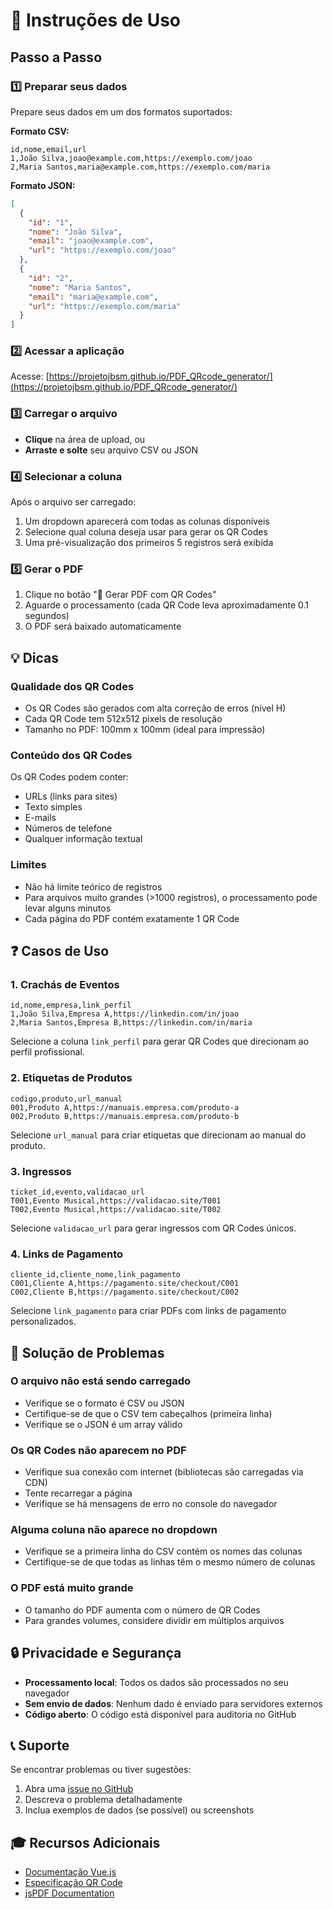 # 📖 Instruções de Uso

## Passo a Passo

### 1️⃣ Preparar seus dados

Prepare seus dados em um dos formatos suportados:

**Formato CSV:**
```csv
id,nome,email,url
1,João Silva,joao@example.com,https://exemplo.com/joao
2,Maria Santos,maria@example.com,https://exemplo.com/maria
```

**Formato JSON:**
```json
[
  {
    "id": "1",
    "nome": "João Silva",
    "email": "joao@example.com",
    "url": "https://exemplo.com/joao"
  },
  {
    "id": "2",
    "nome": "Maria Santos",
    "email": "maria@example.com",
    "url": "https://exemplo.com/maria"
  }
]
```

### 2️⃣ Acessar a aplicação

Acesse: [https://projetojbsm.github.io/PDF_QRcode_generator/](https://projetojbsm.github.io/PDF_QRcode_generator/)

### 3️⃣ Carregar o arquivo

- **Clique** na área de upload, ou
- **Arraste e solte** seu arquivo CSV ou JSON

### 4️⃣ Selecionar a coluna

Após o arquivo ser carregado:
1. Um dropdown aparecerá com todas as colunas disponíveis
2. Selecione qual coluna deseja usar para gerar os QR Codes
3. Uma pré-visualização dos primeiros 5 registros será exibida

### 5️⃣ Gerar o PDF

1. Clique no botão "🎯 Gerar PDF com QR Codes"
2. Aguarde o processamento (cada QR Code leva aproximadamente 0.1 segundos)
3. O PDF será baixado automaticamente

## 💡 Dicas

### Qualidade dos QR Codes
- Os QR Codes são gerados com alta correção de erros (nível H)
- Cada QR Code tem 512x512 pixels de resolução
- Tamanho no PDF: 100mm x 100mm (ideal para impressão)

### Conteúdo dos QR Codes
Os QR Codes podem conter:
- URLs (links para sites)
- Texto simples
- E-mails
- Números de telefone
- Qualquer informação textual

### Limites
- Não há limite teórico de registros
- Para arquivos muito grandes (>1000 registros), o processamento pode levar alguns minutos
- Cada página do PDF contém exatamente 1 QR Code

## ❓ Casos de Uso

### 1. Crachás de Eventos
```csv
id,nome,empresa,link_perfil
1,João Silva,Empresa A,https://linkedin.com/in/joao
2,Maria Santos,Empresa B,https://linkedin.com/in/maria
```
Selecione a coluna `link_perfil` para gerar QR Codes que direcionam ao perfil profissional.

### 2. Etiquetas de Produtos
```csv
codigo,produto,url_manual
001,Produto A,https://manuais.empresa.com/produto-a
002,Produto B,https://manuais.empresa.com/produto-b
```
Selecione `url_manual` para criar etiquetas que direcionam ao manual do produto.

### 3. Ingressos
```csv
ticket_id,evento,validacao_url
T001,Evento Musical,https://validacao.site/T001
T002,Evento Musical,https://validacao.site/T002
```
Selecione `validacao_url` para gerar ingressos com QR Codes únicos.

### 4. Links de Pagamento
```csv
cliente_id,cliente_nome,link_pagamento
C001,Cliente A,https://pagamento.site/checkout/C001
C002,Cliente B,https://pagamento.site/checkout/C002
```
Selecione `link_pagamento` para criar PDFs com links de pagamento personalizados.

## 🔧 Solução de Problemas

### O arquivo não está sendo carregado
- Verifique se o formato é CSV ou JSON
- Certifique-se de que o CSV tem cabeçalhos (primeira linha)
- Verifique se o JSON é um array válido

### Os QR Codes não aparecem no PDF
- Verifique sua conexão com internet (bibliotecas são carregadas via CDN)
- Tente recarregar a página
- Verifique se há mensagens de erro no console do navegador

### Alguma coluna não aparece no dropdown
- Verifique se a primeira linha do CSV contém os nomes das colunas
- Certifique-se de que todas as linhas têm o mesmo número de colunas

### O PDF está muito grande
- O tamanho do PDF aumenta com o número de QR Codes
- Para grandes volumes, considere dividir em múltiplos arquivos

## 🔒 Privacidade e Segurança

- **Processamento local**: Todos os dados são processados no seu navegador
- **Sem envio de dados**: Nenhum dado é enviado para servidores externos
- **Código aberto**: O código está disponível para auditoria no GitHub

## 📞 Suporte

Se encontrar problemas ou tiver sugestões:
1. Abra uma [issue no GitHub](https://github.com/ProjetoJBSM/PDF_QRcode_generator/issues)
2. Descreva o problema detalhadamente
3. Inclua exemplos de dados (se possível) ou screenshots

## 🎓 Recursos Adicionais

- [Documentação Vue.js](https://vuejs.org/)
- [Especificação QR Code](https://www.qrcode.com/en/about/)
- [jsPDF Documentation](https://github.com/parallax/jsPDF)
